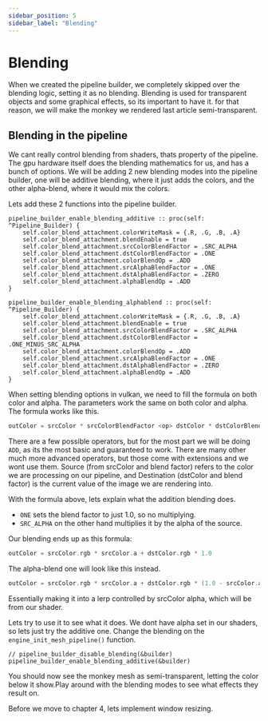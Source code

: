 ```yaml
---
sidebar_position: 5
sidebar_label: "Blending"
---
```


# Blending

When we created the pipeline builder, we completely skipped over the blending logic, setting it
as no blending. Blending is used for transparent objects and some graphical effects, so its
important to have it. for that reason, we will make the monkey we rendered last article
semi-transparent.

## Blending in the pipeline

We cant really control blending from shaders, thats property of the pipeline. The gpu hardware
itself does the blending mathematics for us, and has a bunch of options. We will be adding 2
new blending modes into the pipeline builder, one will be additive blending, where it just adds
the colors, and the other alpha-blend, where it would mix the colors.

Lets add these 2 functions into the pipeline builder.

```odin title="pipelines.odin"
pipeline_builder_enable_blending_additive :: proc(self: ^Pipeline_Builder) {
    self.color_blend_attachment.colorWriteMask = {.R, .G, .B, .A}
    self.color_blend_attachment.blendEnable = true
    self.color_blend_attachment.srcColorBlendFactor = .SRC_ALPHA
    self.color_blend_attachment.dstColorBlendFactor = .ONE
    self.color_blend_attachment.colorBlendOp = .ADD
    self.color_blend_attachment.srcAlphaBlendFactor = .ONE
    self.color_blend_attachment.dstAlphaBlendFactor = .ZERO
    self.color_blend_attachment.alphaBlendOp = .ADD
}

pipeline_builder_enable_blending_alphablend :: proc(self: ^Pipeline_Builder) {
    self.color_blend_attachment.colorWriteMask = {.R, .G, .B, .A}
    self.color_blend_attachment.blendEnable = true
    self.color_blend_attachment.srcColorBlendFactor = .SRC_ALPHA
    self.color_blend_attachment.dstColorBlendFactor = .ONE_MINUS_SRC_ALPHA
    self.color_blend_attachment.colorBlendOp = .ADD
    self.color_blend_attachment.srcAlphaBlendFactor = .ONE
    self.color_blend_attachment.dstAlphaBlendFactor = .ZERO
    self.color_blend_attachment.alphaBlendOp = .ADD
}
```

When setting blending options in vulkan, we need to fill the formula on both color and alpha.
The parameters work the same on both color and alpha. The formula works like this.

```c
outColor = srcColor * srcColorBlendFactor <op> dstColor * dstColorBlendFactor;
```

There are a few possible operators, but for the most part we will be doing `ADD`, as its the
most basic and guaranteed to work. There are many other much more advanced operators, but those
come with extensions and we wont use them. Source (from srcColor and blend factor) refers to
the color we are processing on our pipeline, and Destination (dstColor and blend factor) is the
current value of the image we are rendering into.

With the formula above, lets explain what the addition blending does.

- `ONE` sets the blend factor to just 1.0, so no multiplying.
- `SRC_ALPHA` on the other hand multiplies it by the alpha of the source.

Our blending ends up as this formula:

```c
outColor = srcColor.rgb * srcColor.a + dstColor.rgb * 1.0
```

The alpha-blend one will look like this instead.

```c
outColor = srcColor.rgb * srcColor.a + dstColor.rgb * (1.0 - srcColor.a)
```

Essentially making it into a lerp controlled by srcColor alpha, which will be from our shader.

Lets try to use it to see what it does. We dont have alpha set in our shaders, so lets just try
the additive one. Change the blending on the `engine_init_mesh_pipeline()` function.

```odin
// pipeline_builder_disable_blending(&builder)
pipeline_builder_enable_blending_additive(&builder)
```

You should now see the monkey mesh as semi-transparent, letting the color below it show.Play
around with the blending modes to see what effects they result on.

Before we move to chapter 4, lets implement window resizing.
